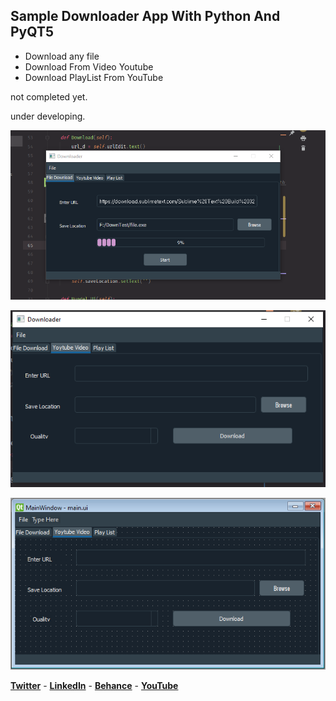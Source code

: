 ## Sample Downloader App With Python And PyQT5
- Download any file
- Download From Video Youtube
- Download PlayList From YouTube

not completed yet.

under developing.

![Capture1](/assets/images/image1.PNG)

![Capture1](/assets/images/image2.PNG)

![Capture1](/assets/images/image3.PNG)

**[Twitter](https://twitter.com/anwarkamel11)** -
**[LinkedIn](https://www.linkedin.com/in/anwar-kamel-ouail-aa339314b)** -
**[Behance](https://www.behance.net/anwartech)** -
**[YouTube](https://www.youtube.com/AnwarTechn)** 
